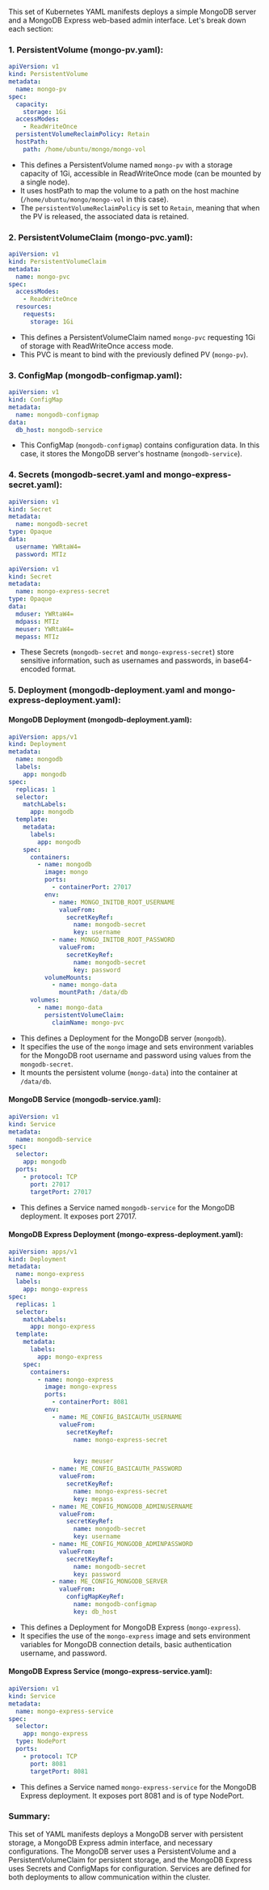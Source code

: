 This set of Kubernetes YAML manifests deploys a simple MongoDB server and a MongoDB Express web-based admin interface. Let's break down each section:

### 1. PersistentVolume (mongo-pv.yaml):

```yaml
apiVersion: v1
kind: PersistentVolume
metadata:
  name: mongo-pv
spec:
  capacity:
    storage: 1Gi
  accessModes:
    - ReadWriteOnce
  persistentVolumeReclaimPolicy: Retain
  hostPath:
    path: /home/ubuntu/mongo/mongo-vol
```

- This defines a PersistentVolume named `mongo-pv` with a storage capacity of 1Gi, accessible in ReadWriteOnce mode (can be mounted by a single node).
- It uses hostPath to map the volume to a path on the host machine (`/home/ubuntu/mongo/mongo-vol` in this case).
- The `persistentVolumeReclaimPolicy` is set to `Retain`, meaning that when the PV is released, the associated data is retained.

### 2. PersistentVolumeClaim (mongo-pvc.yaml):

```yaml
apiVersion: v1
kind: PersistentVolumeClaim
metadata:
  name: mongo-pvc
spec:
  accessModes:
    - ReadWriteOnce
  resources:
    requests:
      storage: 1Gi
```

- This defines a PersistentVolumeClaim named `mongo-pvc` requesting 1Gi of storage with ReadWriteOnce access mode.
- This PVC is meant to bind with the previously defined PV (`mongo-pv`).

### 3. ConfigMap (mongodb-configmap.yaml):

```yaml
apiVersion: v1
kind: ConfigMap
metadata:
  name: mongodb-configmap
data:
  db_host: mongodb-service
```

- This ConfigMap (`mongodb-configmap`) contains configuration data. In this case, it stores the MongoDB server's hostname (`mongodb-service`).

### 4. Secrets (mongodb-secret.yaml and mongo-express-secret.yaml):

```yaml
apiVersion: v1
kind: Secret
metadata:
  name: mongodb-secret
type: Opaque
data:
  username: YWRtaW4=
  password: MTIz

apiVersion: v1
kind: Secret
metadata:
  name: mongo-express-secret
type: Opaque
data:
  mduser: YWRtaW4=
  mdpass: MTIz
  meuser: YWRtaW4=
  mepass: MTIz
```

- These Secrets (`mongodb-secret` and `mongo-express-secret`) store sensitive information, such as usernames and passwords, in base64-encoded format.

### 5. Deployment (mongodb-deployment.yaml and mongo-express-deployment.yaml):

#### MongoDB Deployment (mongodb-deployment.yaml):

```yaml
apiVersion: apps/v1
kind: Deployment
metadata:
  name: mongodb
  labels:
    app: mongodb
spec:
  replicas: 1
  selector:
    matchLabels:
      app: mongodb
  template:
    metadata:
      labels:
        app: mongodb
    spec:
      containers:
        - name: mongodb
          image: mongo
          ports:
            - containerPort: 27017
          env:
            - name: MONGO_INITDB_ROOT_USERNAME
              valueFrom:
                secretKeyRef:
                  name: mongodb-secret
                  key: username
            - name: MONGO_INITDB_ROOT_PASSWORD
              valueFrom:
                secretKeyRef:
                  name: mongodb-secret
                  key: password
          volumeMounts:
            - name: mongo-data
              mountPath: /data/db
      volumes:
        - name: mongo-data
          persistentVolumeClaim:
            claimName: mongo-pvc
```

- This defines a Deployment for the MongoDB server (`mongodb`).
- It specifies the use of the `mongo` image and sets environment variables for the MongoDB root username and password using values from the `mongodb-secret`.
- It mounts the persistent volume (`mongo-data`) into the container at `/data/db`.

#### MongoDB Service (mongodb-service.yaml):

```yaml
apiVersion: v1
kind: Service
metadata:
  name: mongodb-service
spec:
  selector:
    app: mongodb
  ports:
    - protocol: TCP
      port: 27017
      targetPort: 27017
```

- This defines a Service named `mongodb-service` for the MongoDB deployment. It exposes port 27017.

#### MongoDB Express Deployment (mongo-express-deployment.yaml):

```yaml
apiVersion: apps/v1
kind: Deployment
metadata:
  name: mongo-express
  labels:
    app: mongo-express
spec:
  replicas: 1
  selector:
    matchLabels:
      app: mongo-express
  template:
    metadata:
      labels:
        app: mongo-express
    spec:
      containers:
        - name: mongo-express
          image: mongo-express
          ports:
            - containerPort: 8081
          env:
            - name: ME_CONFIG_BASICAUTH_USERNAME
              valueFrom:
                secretKeyRef:
                  name: mongo-express-secret


                  key: meuser
            - name: ME_CONFIG_BASICAUTH_PASSWORD
              valueFrom:
                secretKeyRef:
                  name: mongo-express-secret
                  key: mepass
            - name: ME_CONFIG_MONGODB_ADMINUSERNAME
              valueFrom:
                secretKeyRef:
                  name: mongodb-secret
                  key: username
            - name: ME_CONFIG_MONGODB_ADMINPASSWORD
              valueFrom:
                secretKeyRef:
                  name: mongodb-secret
                  key: password
            - name: ME_CONFIG_MONGODB_SERVER
              valueFrom:
                configMapKeyRef:
                  name: mongodb-configmap
                  key: db_host
```

- This defines a Deployment for MongoDB Express (`mongo-express`).
- It specifies the use of the `mongo-express` image and sets environment variables for MongoDB connection details, basic authentication username, and password.

#### MongoDB Express Service (mongo-express-service.yaml):

```yaml
apiVersion: v1
kind: Service
metadata:
  name: mongo-express-service
spec:
  selector:
    app: mongo-express
  type: NodePort
  ports:
    - protocol: TCP
      port: 8081
      targetPort: 8081
```

- This defines a Service named `mongo-express-service` for the MongoDB Express deployment. It exposes port 8081 and is of type NodePort.

### Summary:

This set of YAML manifests deploys a MongoDB server with persistent storage, a MongoDB Express admin interface, and necessary configurations. The MongoDB server uses a PersistentVolume and a PersistentVolumeClaim for persistent storage, and the MongoDB Express uses Secrets and ConfigMaps for configuration. Services are defined for both deployments to allow communication within the cluster.